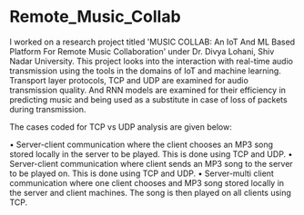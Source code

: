 # Remote_Music_Collab
I worked on a research project titled 'MUSIC COLLAB: An IoT And ML Based Platform For Remote Music Collaboration' under Dr. Divya Lohani, Shiv Nadar University. 
This project looks into the interaction with real-time audio transmission using the tools in the domains of IoT and machine learning.
Transport layer protocols, TCP and UDP are examined for audio transmission quality. And RNN models are examined for their efficiency in predicting music and being
used as a substitute in case of loss of packets during transmission.

 The cases coded for TCP vs UDP analysis are given below:
 
• Server-client communication where the client chooses
an MP3 song stored locally in the server to be played.
This is done using TCP and UDP.
• Server-client communication where client sends an MP3
song to the server to be played on. This is done using
TCP and UDP.
• Server-multi client communication where one client
chooses and MP3 song stored locally in the server and
client machines. The song is then played on all clients
using TCP. 
